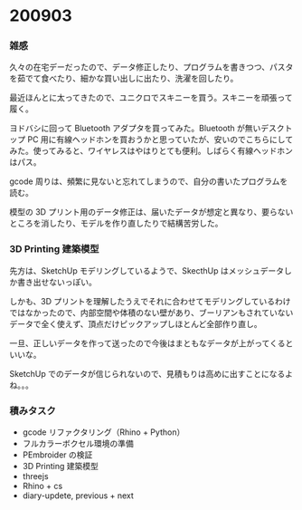 # 200903  

### 雑感  

久々の在宅デーだったので、データ修正したり、プログラムを書きつつ、パスタを茹でて食べたり、細かな買い出しに出たり、洗濯を回したり。  

最近ほんとに太ってきたので、ユニクロでスキニーを買う。スキニーを頑張って履く。  

ヨドバシに回って Bluetooth アダプタを買ってみた。Bluetooth が無いデスクトップ PC 用に有線ヘッドホンを買おうかと思っていたが、安いのでこちらにしてみた。使ってみると、ワイヤレスはやはりとても便利。しばらく有線ヘッドホンはパス。  

gcode 周りは、頻繁に見ないと忘れてしまうので、自分の書いたプログラムを読む。  

模型の 3D プリント用のデータ修正は、届いたデータが想定と異なり、要らないところを消したり、モデルを作り直したりで結構苦労した。  

### 3D Printing 建築模型  

先方は、SketchUp モデリングしているようで、SkecthUp はメッシュデータしか書き出せないっぽい。  

しかも、3D プリントを理解したうえでそれに合わせてモデリングしているわけではなかったので、内部空間や体積のない壁があり、ブーリアンもされていないデータで全く使えず、頂点だけピックアップしほとんど全部作り直し。  

一旦、正しいデータを作って送ったので今後はまともなデータが上がってくるといいな。  

SketchUp でのデータが信じられないので、見積もりは高めに出すことになるよね。。。   

### 積みタスク  

- gcode リファクタリング（Rhino + Python）  
- フルカラーボクセル環境の準備  
- PEmbroider の検証  
- 3D Printing 建築模型  
- threejs  
- Rhino + cs  
- diary-updete, previous + next  
